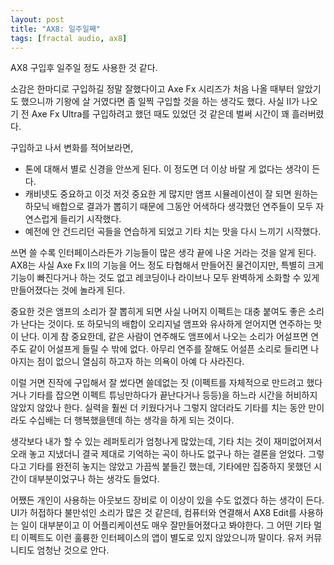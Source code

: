 ```yaml
---
layout: post
title: "AX8: 일주일째"
tags: [fractal audio, ax8]
---
```


AX8 구입후 일주일 정도 사용한 것 같다. 

소감은 한마디로 구입하길 정말 잘했다이고 Axe Fx 시리즈가 처음 나올 때부터 알았기도 했으니까 기왕에 살 거였다면 좀 일찍 구입할 것을 하는 생각도 했다. 사실 II가 나오기 전 Axe Fx Ultra를 구입하려고 했던 때도 있었던 것 같은데 벌써 시간이 꽤 흘러버렸다.

구입하고 나서 변화를 적어보라면,

- 톤에 대해서 별로 신경을 안쓰게 된다. 이 정도면 더 이상 바랄 게 없다는 생각이 든다.
- 캐비넷도 중요하고 이것 저것 중요한 게 많지만 앰프 시뮬레이션이 잘 되면 원하는 하모닉 배합으로 결과가 뽑히기 때문에 그동안 어색하다 생각했던 연주들이 모두 자연스럽게 들리기 시작했다.
- 예전에 안 건드리던 곡들을 연습하게 되었고 기타 치는 맛을 다시 느끼기 시작했다.

쓰면 쓸 수록 인터페이스라든가 기능들이 많은 생각 끝에 나온 거라는 것을 알게 된다. AX8는 사실 Axe Fx II의 기능을 어느 정도 타협해서 만들어진 물건이지만, 특별히 크게 기능이 빠진다거나 하는 것도 없고 레코딩이나 라이브나 모두 완벽하게 소화할 수 있게 만들어졌다는 것에 놀라게 된다. 

중요한 것은 앰프의 소리가 잘 뽑히게 되면 사실 나머지 이펙트는 대충 붙여도 좋은 소리가 난다는 것이다. 또 하모닉의 배합이 오리지널 앰프와 유사하게 얻어지면 연주하는 맛이 난다. 이게 참 중요한데, 같은 사람이 연주해도 앰프에서 나오는 소리가 어설프면 연주도 같이 어설프게 들릴 수 밖에 없다. 아무리 연주를 잘해도 어설픈 소리로 들리면 나아지는 점이 없으니 열심히 하고자 하는 의욕이 아예 다 사라진다. 

이럴 거면 진작에 구입해서 잘 썼다면 쓸데없는 짓 (이펙트를 자체적으로 만드려고 했다거나 기타를 잡으면 이펙트 튜닝만하다가 끝난다거나 등등)을 하느라 시간을 허비하지 않았지 않았나 한다. 실력을 훨씬 더 키웠다거나 그렇지 않더라도 기타를 치는 동안 만이라도 수십배는 더 행복했을텐데 하는 생각을 하게 되는 것이다.

생각보다 내가 할 수 있는 레퍼토리가 엄청나게 많았는데, 기타 치는 것이 재미없어져서 오래 놓고 지냈더니 결국 제대로 기억하는 곡이 하나도 없구나 하는 결론을 얻었다. 그렇다고 기타를 완전히 놓지는 않았고 가끔씩 붙들긴 했는데, 기타에만 집중하지 못했던 시간이 대부분이었구나 하는 생각도 들었다.

어쨌든 개인이 사용하는 아웃보드 장비로 이 이상이 있을 수도 없겠다 하는 생각이 든다. UI가 허접하다 불만섞인 소리가 많은 것 같은데, 컴퓨터와 연결해서 AX8 Edit를 사용하는 일이 대부분이고 이 어플리케이션도 매우 잘만들어졌다고 봐야한다. 그 어떤 기타 멀티 이펙트도 이런 훌륭한 인터페이스의 앱이 별도로 있지 않았으니까 말이다. 유저 커뮤니티도 엄청난 것으로 안다. 

